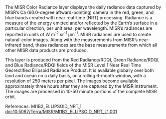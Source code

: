 The MISR Color Radiance layer displays the daily radiance data captured by MISR’s Ca (60.0-degree aftward-pointing) camera in the red, green, and blue bands created with near real-time (NRT) processing. Radiance is a measure of the energy emitted and/or reflected by the Earth’s surface in a particular direction, per unit area, per wavelength. MISR’s radiances are reported in units of W m<sup>-2</sup> sr<sup>-1</sup> µm<sup>-1</sup>. MISR radiances are used to create natural-color images. Along with the measurements from MISR’s near-infrared band, these radiances are the base measurements from which all other MISR data products are produced.

This layer is produced from the Red Radiance/RDQI, Green Radiance/RDQI, and Blue Radiance/RDQI fields of the MISR Level 1 Near Real Time Georectified Ellipsoid Radiance Product. It is available globally over both land and ocean on a daily basis, on a rolling 6-month window, with a resolution of 250 meters per pixel. The images become available approximately three hours after they are captured by the MISR instrument. The images are processed in 10-50 minute portions of the complete MISR orbit.

References: MI1B2_ELLIPSOID_NRT_1 [doi:10.5067/Terra/MISR/MI1B2_ELLIPSOID_NRT_L1.001](https://doi.org/10.5067/Terra/MISR/MI1B2_ELLIPSOID_NRT_L1.001)
